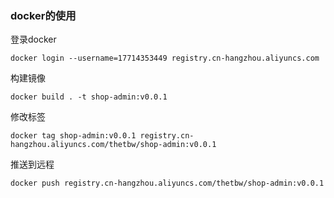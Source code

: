 ### docker的使用

登录docker
```shell
docker login --username=17714353449 registry.cn-hangzhou.aliyuncs.com
```

构建镜像
```shell
docker build . -t shop-admin:v0.0.1
```

修改标签
```shell
docker tag shop-admin:v0.0.1 registry.cn-hangzhou.aliyuncs.com/thetbw/shop-admin:v0.0.1
```

推送到远程
```shell
docker push registry.cn-hangzhou.aliyuncs.com/thetbw/shop-admin:v0.0.1
```